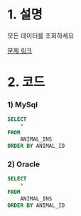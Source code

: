 # 1. 설명
모든 데이터를 조회하세요


[문제 링크](https://programmers.co.kr/learn/courses/30/lessons/59034)


# 2. 코드
### 1) MySql
```sql
SELECT
    *
FROM 
    ANIMAL_INS
ORDER BY ANIMAL_ID
```

### 2) Oracle
```sql
SELECT
    *
FROM 
    ANIMAL_INS
ORDER BY ANIMAL_ID
```